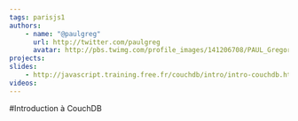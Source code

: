 ```yaml
---
tags: parisjs1
authors:
    - name: "@paulgreg"
      url: http://twitter.com/paulgreg
      avatar: http://pbs.twimg.com/profile_images/141206708/PAUL_Gregory_bigger.jpg
projects:
slides:
    - http://javascript.training.free.fr/couchdb/intro/intro-couchdb.html
videos:
---
```

#Introduction à CouchDB
